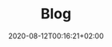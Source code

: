 ---
title: "Blog"
small_title: "Neues auf der Sternwarte"
date: 2020-08-12T00:16:21+02:00
draft: false
---